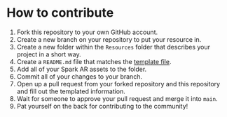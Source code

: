 # How to contribute

1. Fork this repository to your own GitHub account.
1. Create a new branch on your repository to put your resource in.
1. Create a new folder within the `Resources` folder that describes your project in a short way.
1. Create a `README.md` file that matches the [template file](https://github.com/Boston-DevC/Spark-AR-Community-Resources/blob/main/TEMPLATE-README.md).
1. Add all of your Spark AR assets to the folder.
1. Commit all of your changes to your branch.
1. Open up a pull request from your forked repository and this repository and fill out the templated information.
1. Wait for someone to approve your pull request and merge it into `main`.
1. Pat yourself on the back for contributing to the community!
